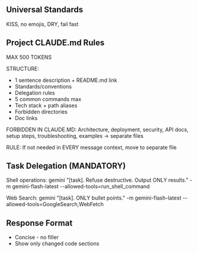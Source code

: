 ## Universal Standards

KISS, no emojis, DRY, fail fast

## Project CLAUDE.md Rules

MAX 500 TOKENS

STRUCTURE:
- 1 sentence description + README.md link
- Standards/conventions
- Delegation rules
- 5 common commands max
- Tech stack + path aliases
- Forbidden directories
- Doc links

FORBIDDEN IN CLAUDE.MD:
Architecture, deployment, security, API docs, setup steps, troubleshooting, examples → separate files

RULE: If not needed in EVERY message context, move to separate file

## Task Delegation (MANDATORY)

Shell operations:
gemini "[task]. Refuse destructive. Output ONLY results." -m gemini-flash-latest --allowed-tools=run_shell_command

Web Search:
gemini "[task]. ONLY bullet points." -m gemini-flash-latest --allowed-tools=GoogleSearch,WebFetch

## Response Format

- Concise - no filler
- Show only changed code sections
